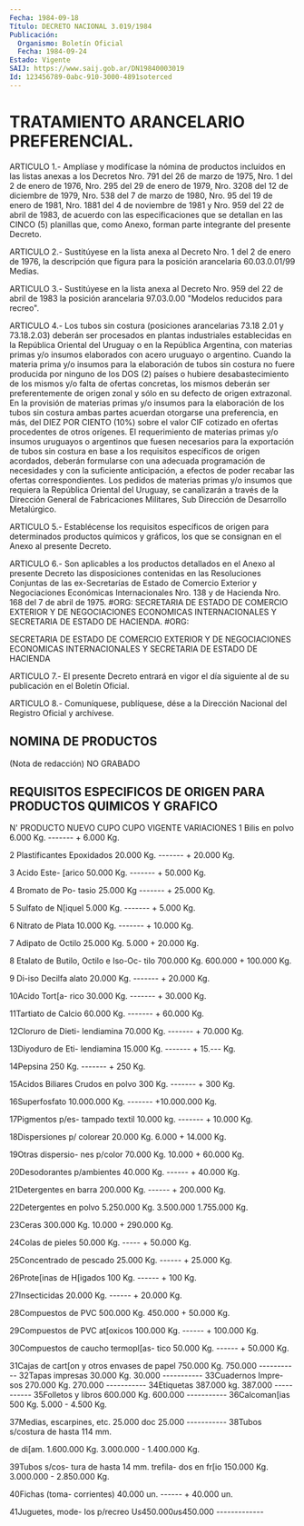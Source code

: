 ```yaml
---
Fecha: 1984-09-18
Título: DECRETO NACIONAL 3.019/1984
Publicación:
  Organismo: Boletín Oficial
  Fecha: 1984-09-24
Estado: Vigente
SAIJ: https://www.saij.gob.ar/DN19840003019
Id: 123456789-0abc-910-3000-4891soterced
---
```

# TRATAMIENTO ARANCELARIO PREFERENCIAL.

<a id="1"></a>
ARTICULO    1.-  Amplíase  y  modifícase  la  nómina  de  productos incluídos en  las  listas  anexas a los Decretos Nro. 791 del 26 de marzo de 1975, Nro. 1 del 2  de  enero  de 1976, Nro. 295 del 29 de enero de 1979, Nro. 3208 del 12 de diciembre  de 1979, Nro. 538 del 7 de marzo de 1980, Nro. 95 del 19 de enero de  1981, Nro. 1881 del 4  de  noviembre  de 1981 y Nro. 959 del 22 de abril  de  1983,  de acuerdo con las especificaciones  que  se detallan en las CINCO (5) planillas  que, como Anexo, forman parte  integrante  del  presente Decreto.

<a id="2"></a>
ARTICULO  2.- Sustitúyese en la lista anexa al Decreto Nro. 1 del 2 de enero de  1976,  la  descripción  que  figura  para  la posición arancelaria 60.03.0.01/99 Medias.

<a id="3"></a>
ARTICULO  3.- Sustitúyese en la lista anexa al Decreto Nro. 959 del 22 de abril  de  1983  la  posición arancelaria 97.03.0.00 "Modelos reducidos para recreo".

<a id="4"></a>
ARTICULO  4.-  Los tubos sin costura (posiciones arancelarias 73.18 2.01 y 73.18.2.03)  deberán  ser procesados en plantas industriales establecidas  en  la  República  Oriental   del  Uruguay  o  en  la República  Argentina,  con materias primas y/o  insumos  elaborados con  acero  uruguayo  o argentino.  Cuando  la  materia  prima  y/o insumos  para  la  elaboración   de  tubos  sin  costura  no  fuere producida por ninguno de los DOS (2) países o hubiere desabastecimiento de los mismos y/o  falta  de  ofertas  concretas, los  mismos  deberán ser preferentemente de origen zonal y sólo  en su defecto de  origen  extrazonal.  En  la  provisión  de  materias primas  y/o  insumos  para  la elaboración de los tubos sin costura ambas partes acuerdan otorgarse  una  preferencia, en más, del DIEZ POR CIENTO (10%) sobre el valor CIF cotizado en ofertas procedentes de otros orígenes. El requerimiento  de materias primas y/o  insumos uruguayos o argentinos que fuesen necesarios  para  la exportación   de  tubos  sin  costura  en  base  a  los  requisitos específicos  de   origen  acordados,  deberán  formularse  con  una adecuada  programación    de    necesidades  y  con  la  suficiente anticipación, a efectos de poder recabar las ofertas correspondientes. Los pedidos de  materias  primas  y/o insumos que requiera  la  República  Oriental  del  Uruguay,  se canalizarán  a través  de  la  Dirección  General de Fabricaciones Militares,  Sub Dirección de Desarrollo Metalúrgico.

<a id="5"></a>
ARTICULO  5.-  Establécense  los  requisitos  específicos de origen para  determinados  productos  químicos  y  gráficos,  los  que  se consignan en el Anexo al presente Decreto.

<a id="6"></a>
ARTICULO  6.- Son aplicables a los productos detallados en el Anexo al presente Decreto las disposiciones contenidas en las Resoluciones  Conjuntas de las ex-Secretarías de Estado de Comercio Exterior y Negociaciones  Económicas  Internacionales Nro. 138 y de Hacienda  Nro.  168  del 7 de abril de 1975.  #ORG:  SECRETARIA  DE ESTADO  DE  COMERCIO  EXTERIOR    Y   DE  NEGOCIACIONES  ECONOMICAS INTERNACIONALES  Y  SECRETARIA  DE  ESTADO    DE   HACIENDA.  #ORG:

SECRETARIA  DE  ESTADO  DE  COMERCIO  EXTERIOR  Y  DE NEGOCIACIONES ECONOMICAS  INTERNACIONALES  Y  SECRETARIA  DE  ESTADO DE  HACIENDA

<a id="7"></a>
ARTICULO  7.- El presente Decreto entrará en vigor el día siguiente al de su publicación en el Boletín Oficial.

<a id="8"></a>
ARTICULO  8.- Comuníquese, publíquese, dése a la Dirección Nacional del Registro Oficial y archívese.

## NOMINA DE PRODUCTOS

<a id="1"></a>
(Nota de redacción) NO GRABADO

## REQUISITOS  ESPECIFICOS DE ORIGEN PARA PRODUCTOS QUIMICOS Y GRAFICO

<a id="1"></a>
N'   PRODUCTO        NUEVO CUPO  CUPO VIGENTE   VARIACIONES 1 Bilis en polvo       6.000 Kg.    -------    +   6.000 Kg.

2 Plastificantes  Epoxidados          20.000 Kg.    -------    +  20.000 Kg.

3 Acido Este-  [arico              50.000 Kg.    -------    +  50.000 Kg.

4 Bromato de Po-  tasio               25.000 Kg     -------    +  25.000 Kg.

5 Sulfato de  N[iquel              5.000 Kg.    -------    +   5.000 Kg.

6 Nitrato de  Plata              10.000 Kg.     -------    +  10.000 Kg.

7 Adipato de  Octilo             25.000 Kg.       5.000    +  20.000 Kg.

8 Etalato de Butilo,  Octilo e Iso-Oc-  tilo              700.000 Kg.     600.000    + 100.000 Kg.

9 Di-iso Decilfa  alato              20.000 Kg.     -------    +  20.000 Kg.

10Acido Tort[a-  rico               30.000 Kg.     -------    +  30.000 Kg.

11Tartiato de  Calcio             60.000 Kg.     -------    +  60.000 Kg.

12Cloruro de Dieti-  lendiamina         70.000 Kg.     -------    +  70.000 Kg.

13Diyoduro de Eti-  lendiamina         15.000 Kg.     -------    +  15.--- Kg.

14Pepsina               250 Kg.     -------    +     250 Kg.

15Acidos Biliares  Crudos en polvo       300 Kg.     -------    +     300 Kg.

16Superfosfato   10.000.000 Kg.     -------  +10.000.000 Kg.

17Pigmentos p/es-  tampado textil     10.000 kg.     -------    +  10.000 Kg.

18Dispersiones p/  colorear           20.000 Kg.       6.000    +  14.000 Kg.

19Otras dispersio-  nes p/color        70.000 Kg.      10.000    +  60.000 Kg.

20Desodorantes  p/ambientes        40.000 Kg.      ------    +  40.000 Kg.

21Detergentes en  barra            200.000 Kg.       ------    + 200.000 Kg.

22Detergentes en  polvo          5.250.000 Kg.   3.500.000     1.755.000 Kg.

23Ceras            300.000 Kg.       10.000    + 290.000 Kg.

24Colas de  pieles             50.000 Kg.       -----    +   50.000 Kg.

25Concentrado  de pescado         25.000 Kg.      ------    +   25.000 Kg.

26Prote[inas de  H[igados              100 Kg.      ------    +      100 Kg.

27Insecticidas       20.000 Kg.      ------    +   20.000 Kg.

28Compuestos de PVC 500.000 Kg.    450.000     +   50.000 Kg.

29Compuestos de PVC  at[oxicos         100.000 Kg.      ------    +  100.000 Kg.

30Compuestos de  caucho termopl[as-  tico               50.000 Kg.      ------    +   50.000 Kg.

31Cajas de cart[on  y otros envases  de papel          750.000 Kg.    750.000        ----------- 32Tapas impresas     30.000 Kg.     30.000        ----------- 33Cuadernos Impre-  sos               270.000 Kg.    270.000        ----------- 34Etiquetas         387.000 kg.    387.000        ----------- 35Folletos y libros 600.000 Kg.    600.000        ----------- 36Calcoman[ias          500 Kg.      5.000       -  4.500 Kg.

37Medias, escarpines,  etc.               25.000 doc     25.000        ----------- 38Tubos s/costura de hasta 114 mm.

de di[am.       1.600.000 Kg.  3.000.000    - 1.400.000 Kg.

39Tubos s/cos-  tura de hasta  14 mm. trefila-  dos en fr[io      150.000 Kg.  3.000.000    - 2.850.000 Kg.

40Fichas (toma-  corrientes)        40.000 un.    ------       +  40.000 un.

41Juguetes, mode-   los  p/recreo   U$s    450.000 u$s450.000       -------------